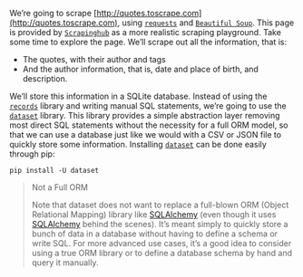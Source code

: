 We’re going to scrape [http://quotes.toscrape.com](http://quotes.toscrape.com), using [`requests`](https://requests.readthedocs.io/en/latest/) and [`Beautiful Soup`](https://beautiful-soup-4.readthedocs.io/en/latest/). This page is provided by [`Scrapinghub`](https://www.zyte.com/) as a more realistic scraping playground. Take some time to explore the page. We’ll scrape out all the information, that is:

* The quotes, with their author and tags
* And the author information, that is, date and place of birth, and description.

We’ll store this information in a SQLite database. Instead of using the [`records`](https://github.com/kennethreitz/records) library and writing manual SQL statements, we’re going to use the [`dataset`](https://dataset.readthedocs.io/en/latest/) library. This library provides a simple abstraction layer removing most direct SQL statements without the necessity for a full ORM model, so that we can use a database just like we would with a CSV or JSON file to quickly store some information. Installing [`dataset`](https://dataset.readthedocs.io/en/latest/) can be done easily through pip:

`pip install -U dataset`

> Not a Full ORM
> 
> Note that dataset does not want to replace a full-blown ORM (Object Relational Mapping) library like [SQLAlchemy](https://www.sqlalchemy.org/) (even though it uses [SQLAlchemy](https://www.sqlalchemy.org/) behind the scenes). It’s meant simply to quickly store a bunch of data in a database without having to define a schema or write SQL. For more advanced use cases, it’s a good idea to consider using a true ORM library or to define a database schema by hand and query it manually.
